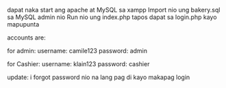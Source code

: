 dapat naka start ang apache at MySQL sa xampp
Import nio ung bakery.sql sa MySQL admin nio
Run nio ung index.php tapos dapat sa login.php kayo mapupunta

accounts are:

for admin:
username: camile123
password: admin

for Cashier:
username: klain123
password: cashier

update: i forgot password nio na lang pag di kayo makapag login
